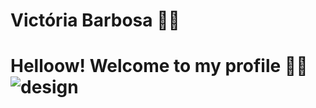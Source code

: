 # Victória Barbosa 👩🏻


# Helloow! Welcome to my profile 👋🤏![design](https://user-images.githubusercontent.com/68571128/118508878-f5b60b80-b705-11eb-9112-d29b7eeb154b.png)









